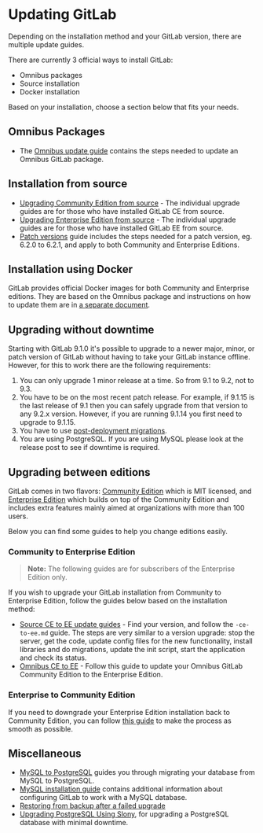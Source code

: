 # Updating GitLab

Depending on the installation method and your GitLab version, there are multiple
update guides.

There are currently 3 official ways to install GitLab:

- Omnibus packages
- Source installation
- Docker installation

Based on your installation, choose a section below that fits your needs.

## Omnibus Packages

- The [Omnibus update guide](http://docs.gitlab.com/omnibus/update/README.html)
  contains the steps needed to update an Omnibus GitLab package.

## Installation from source

- [Upgrading Community Edition from source][source-ce] - The individual
  upgrade guides are for those who have installed GitLab CE from source.
- [Upgrading Enterprise Edition from source][source-ee] - The individual
  upgrade guides are for those who have installed GitLab EE from source.
- [Patch versions](patch_versions.md) guide includes the steps needed for a
  patch version, eg. 6.2.0 to 6.2.1, and apply to both Community and Enterprise
  Editions.

## Installation using Docker

GitLab provides official Docker images for both Community and Enterprise
editions. They are based on the Omnibus package and instructions on how to
update them are in [a separate document][omnidocker].

## Upgrading without downtime

Starting with GitLab 9.1.0 it's possible to upgrade to a newer major, minor, or patch version of GitLab
without having to take your GitLab instance offline. However, for this to work
there are the following requirements:

1. You can only upgrade 1 minor release at a time. So from 9.1 to 9.2, not to 9.3.
2. You have to be on the most recent patch release. For example, if 9.1.15 is the last
   release of 9.1 then you can safely upgrade from that version to any 9.2.x version.
   However, if you are running 9.1.14 you first need to upgrade to 9.1.15.
2. You have to use [post-deployment
   migrations](../development/post_deployment_migrations.md).
3. You are using PostgreSQL. If you are using MySQL please look at the release post to see if downtime is required.

## Upgrading between editions

GitLab comes in two flavors: [Community Edition][ce] which is MIT licensed,
and [Enterprise Edition][ee] which builds on top of the Community Edition and
includes extra features mainly aimed at organizations with more than 100 users.

Below you can find some guides to help you change editions easily.

### Community to Enterprise Edition

>**Note:**
The following guides are for subscribers of the Enterprise Edition only.

If you wish to upgrade your GitLab installation from Community to Enterprise
Edition, follow the guides below based on the installation method:

- [Source CE to EE update guides][source-ee] - Find your version, and follow the
  `-ce-to-ee.md` guide. The steps are very similar to a version upgrade: stop
  the server, get the code, update config files for the new functionality,
  install libraries and do migrations, update the init script, start the
  application and check its status.
- [Omnibus CE to EE][omni-ce-ee] - Follow this guide to update your Omnibus
  GitLab Community Edition to the Enterprise Edition.

### Enterprise to Community Edition

If you need to downgrade your Enterprise Edition installation back to Community
Edition, you can follow [this guide][ee-ce] to make the process as smooth as
possible.

## Miscellaneous

- [MySQL to PostgreSQL](mysql_to_postgresql.md) guides you through migrating
  your database from MySQL to PostgreSQL.
- [MySQL installation guide](../install/database_mysql.md) contains additional
  information about configuring GitLab to work with a MySQL database.
- [Restoring from backup after a failed upgrade](restore_after_failure.md)
- [Upgrading PostgreSQL Using Slony](upgrading_postgresql_using_slony.md), for
  upgrading a PostgreSQL database with minimal downtime.

[omnidocker]: http://docs.gitlab.com/omnibus/docker/README.html
[source-ee]: https://gitlab.com/gitlab-org/gitlab-ee/tree/master/doc/update
[source-ce]: https://gitlab.com/gitlab-org/gitlab-ce/tree/master/doc/update
[ee-ce]: ../downgrade_ee_to_ce/README.md
[ce]: https://about.gitlab.com/features/#community
[ee]: https://about.gitlab.com/features/#enterprise
[omni-ce-ee]: http://docs.gitlab.com/omnibus/update/README.html#from-community-edition-to-enterprise-edition
